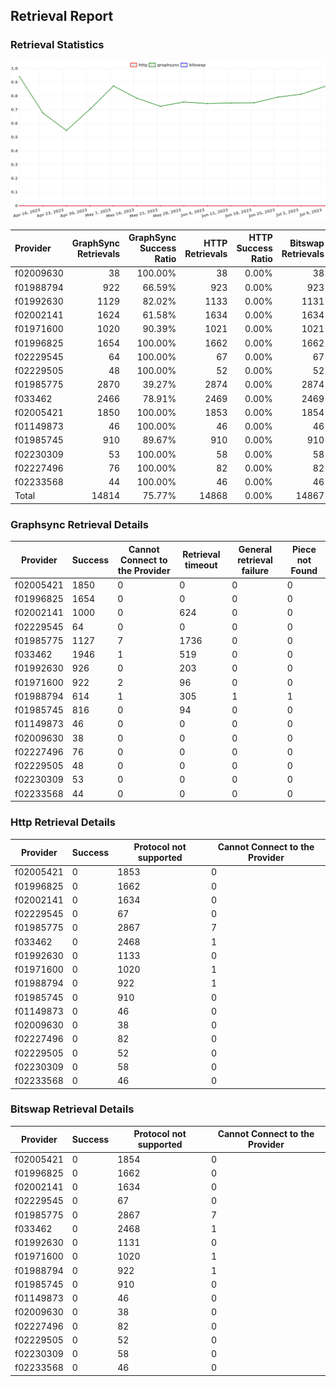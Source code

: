 ## Retrieval Report
### Retrieval Statistics
<img src="https://raw.githubusercontent.com/data-preservation-programs/filplus-checker-assets/main/filecoin-project/filecoin-plus-large-datasets/issues/802/1688998518978.png"/>

| Provider  | GraphSync Retrievals | GraphSync Success Ratio | HTTP Retrievals | HTTP Success Ratio | Bitswap Retrievals | Bitswap Success Ratio |
| :-------- | -------------------: | ----------------------: | --------------: | -----------------: | -----------------: | --------------------: |
| f02009630 |                   38 |                 100.00% |              38 |              0.00% |                 38 |                 0.00% |
| f01988794 |                  922 |                  66.59% |             923 |              0.00% |                923 |                 0.00% |
| f01992630 |                 1129 |                  82.02% |            1133 |              0.00% |               1131 |                 0.00% |
| f02002141 |                 1624 |                  61.58% |            1634 |              0.00% |               1634 |                 0.00% |
| f01971600 |                 1020 |                  90.39% |            1021 |              0.00% |               1021 |                 0.00% |
| f01996825 |                 1654 |                 100.00% |            1662 |              0.00% |               1662 |                 0.00% |
| f02229545 |                   64 |                 100.00% |              67 |              0.00% |                 67 |                 0.00% |
| f02229505 |                   48 |                 100.00% |              52 |              0.00% |                 52 |                 0.00% |
| f01985775 |                 2870 |                  39.27% |            2874 |              0.00% |               2874 |                 0.00% |
| f033462   |                 2466 |                  78.91% |            2469 |              0.00% |               2469 |                 0.00% |
| f02005421 |                 1850 |                 100.00% |            1853 |              0.00% |               1854 |                 0.00% |
| f01149873 |                   46 |                 100.00% |              46 |              0.00% |                 46 |                 0.00% |
| f01985745 |                  910 |                  89.67% |             910 |              0.00% |                910 |                 0.00% |
| f02230309 |                   53 |                 100.00% |              58 |              0.00% |                 58 |                 0.00% |
| f02227496 |                   76 |                 100.00% |              82 |              0.00% |                 82 |                 0.00% |
| f02233568 |                   44 |                 100.00% |              46 |              0.00% |                 46 |                 0.00% |
| Total     |                14814 |                  75.77% |           14868 |              0.00% |              14867 |                 0.00% |

### Graphsync Retrieval Details
| Provider  | Success | Cannot Connect to the Provider | Retrieval timeout | General retrieval failure | Piece not Found |
| --------- | ------- | ------------------------------ | ----------------- | ------------------------- | --------------- |
| f02005421 | 1850    | 0                              | 0                 | 0                         | 0               |
| f01996825 | 1654    | 0                              | 0                 | 0                         | 0               |
| f02002141 | 1000    | 0                              | 624               | 0                         | 0               |
| f02229545 | 64      | 0                              | 0                 | 0                         | 0               |
| f01985775 | 1127    | 7                              | 1736              | 0                         | 0               |
| f033462   | 1946    | 1                              | 519               | 0                         | 0               |
| f01992630 | 926     | 0                              | 203               | 0                         | 0               |
| f01971600 | 922     | 2                              | 96                | 0                         | 0               |
| f01988794 | 614     | 1                              | 305               | 1                         | 1               |
| f01985745 | 816     | 0                              | 94                | 0                         | 0               |
| f01149873 | 46      | 0                              | 0                 | 0                         | 0               |
| f02009630 | 38      | 0                              | 0                 | 0                         | 0               |
| f02227496 | 76      | 0                              | 0                 | 0                         | 0               |
| f02229505 | 48      | 0                              | 0                 | 0                         | 0               |
| f02230309 | 53      | 0                              | 0                 | 0                         | 0               |
| f02233568 | 44      | 0                              | 0                 | 0                         | 0               |

### Http Retrieval Details
| Provider  | Success | Protocol not supported | Cannot Connect to the Provider |
| --------- | ------- | ---------------------- | ------------------------------ |
| f02005421 | 0       | 1853                   | 0                              |
| f01996825 | 0       | 1662                   | 0                              |
| f02002141 | 0       | 1634                   | 0                              |
| f02229545 | 0       | 67                     | 0                              |
| f01985775 | 0       | 2867                   | 7                              |
| f033462   | 0       | 2468                   | 1                              |
| f01992630 | 0       | 1133                   | 0                              |
| f01971600 | 0       | 1020                   | 1                              |
| f01988794 | 0       | 922                    | 1                              |
| f01985745 | 0       | 910                    | 0                              |
| f01149873 | 0       | 46                     | 0                              |
| f02009630 | 0       | 38                     | 0                              |
| f02227496 | 0       | 82                     | 0                              |
| f02229505 | 0       | 52                     | 0                              |
| f02230309 | 0       | 58                     | 0                              |
| f02233568 | 0       | 46                     | 0                              |

### Bitswap Retrieval Details
| Provider  | Success | Protocol not supported | Cannot Connect to the Provider |
| --------- | ------- | ---------------------- | ------------------------------ |
| f02005421 | 0       | 1854                   | 0                              |
| f01996825 | 0       | 1662                   | 0                              |
| f02002141 | 0       | 1634                   | 0                              |
| f02229545 | 0       | 67                     | 0                              |
| f01985775 | 0       | 2867                   | 7                              |
| f033462   | 0       | 2468                   | 1                              |
| f01992630 | 0       | 1131                   | 0                              |
| f01971600 | 0       | 1020                   | 1                              |
| f01988794 | 0       | 922                    | 1                              |
| f01985745 | 0       | 910                    | 0                              |
| f01149873 | 0       | 46                     | 0                              |
| f02009630 | 0       | 38                     | 0                              |
| f02227496 | 0       | 82                     | 0                              |
| f02229505 | 0       | 52                     | 0                              |
| f02230309 | 0       | 58                     | 0                              |
| f02233568 | 0       | 46                     | 0                              |
